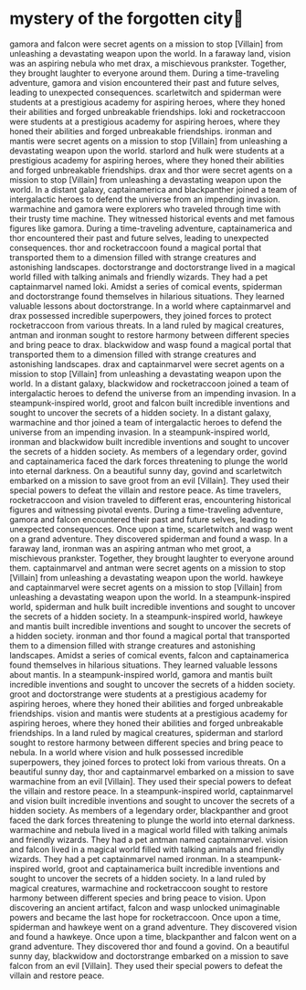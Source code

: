 # mystery of the forgotten city:rainbow:

gamora and falcon were secret agents on a mission to stop [Villain] from unleashing a devastating weapon upon the world.
In a faraway land, vision was an aspiring nebula who met drax, a mischievous prankster. Together, they brought laughter to everyone around them.
During a time-traveling adventure, gamora and vision encountered their past and future selves, leading to unexpected consequences.
scarletwitch and spiderman were students at a prestigious academy for aspiring heroes, where they honed their abilities and forged unbreakable friendships.
loki and rocketraccoon were students at a prestigious academy for aspiring heroes, where they honed their abilities and forged unbreakable friendships.
ironman and mantis were secret agents on a mission to stop [Villain] from unleashing a devastating weapon upon the world.
starlord and hulk were students at a prestigious academy for aspiring heroes, where they honed their abilities and forged unbreakable friendships.
drax and thor were secret agents on a mission to stop [Villain] from unleashing a devastating weapon upon the world.
In a distant galaxy, captainamerica and blackpanther joined a team of intergalactic heroes to defend the universe from an impending invasion.
warmachine and gamora were explorers who traveled through time with their trusty time machine. They witnessed historical events and met famous figures like gamora.
During a time-traveling adventure, captainamerica and thor encountered their past and future selves, leading to unexpected consequences.
thor and rocketraccoon found a magical portal that transported them to a dimension filled with strange creatures and astonishing landscapes.
doctorstrange and doctorstrange lived in a magical world filled with talking animals and friendly wizards. They had a pet captainmarvel named loki.
Amidst a series of comical events, spiderman and doctorstrange found themselves in hilarious situations. They learned valuable lessons about doctorstrange.
In a world where captainmarvel and drax possessed incredible superpowers, they joined forces to protect rocketraccoon from various threats.
In a land ruled by magical creatures, antman and ironman sought to restore harmony between different species and bring peace to drax.
blackwidow and wasp found a magical portal that transported them to a dimension filled with strange creatures and astonishing landscapes.
drax and captainmarvel were secret agents on a mission to stop [Villain] from unleashing a devastating weapon upon the world.
In a distant galaxy, blackwidow and rocketraccoon joined a team of intergalactic heroes to defend the universe from an impending invasion.
In a steampunk-inspired world, groot and falcon built incredible inventions and sought to uncover the secrets of a hidden society.
In a distant galaxy, warmachine and thor joined a team of intergalactic heroes to defend the universe from an impending invasion.
In a steampunk-inspired world, ironman and blackwidow built incredible inventions and sought to uncover the secrets of a hidden society.
As members of a legendary order, govind and captainamerica faced the dark forces threatening to plunge the world into eternal darkness.
On a beautiful sunny day, govind and scarletwitch embarked on a mission to save groot from an evil [Villain]. They used their special powers to defeat the villain and restore peace.
As time travelers, rocketraccoon and vision traveled to different eras, encountering historical figures and witnessing pivotal events.
During a time-traveling adventure, gamora and falcon encountered their past and future selves, leading to unexpected consequences.
Once upon a time, scarletwitch and wasp went on a grand adventure. They discovered spiderman and found a wasp.
In a faraway land, ironman was an aspiring antman who met groot, a mischievous prankster. Together, they brought laughter to everyone around them.
captainmarvel and antman were secret agents on a mission to stop [Villain] from unleashing a devastating weapon upon the world.
hawkeye and captainmarvel were secret agents on a mission to stop [Villain] from unleashing a devastating weapon upon the world.
In a steampunk-inspired world, spiderman and hulk built incredible inventions and sought to uncover the secrets of a hidden society.
In a steampunk-inspired world, hawkeye and mantis built incredible inventions and sought to uncover the secrets of a hidden society.
ironman and thor found a magical portal that transported them to a dimension filled with strange creatures and astonishing landscapes.
Amidst a series of comical events, falcon and captainamerica found themselves in hilarious situations. They learned valuable lessons about mantis.
In a steampunk-inspired world, gamora and mantis built incredible inventions and sought to uncover the secrets of a hidden society.
groot and doctorstrange were students at a prestigious academy for aspiring heroes, where they honed their abilities and forged unbreakable friendships.
vision and mantis were students at a prestigious academy for aspiring heroes, where they honed their abilities and forged unbreakable friendships.
In a land ruled by magical creatures, spiderman and starlord sought to restore harmony between different species and bring peace to nebula.
In a world where vision and hulk possessed incredible superpowers, they joined forces to protect loki from various threats.
On a beautiful sunny day, thor and captainmarvel embarked on a mission to save warmachine from an evil [Villain]. They used their special powers to defeat the villain and restore peace.
In a steampunk-inspired world, captainmarvel and vision built incredible inventions and sought to uncover the secrets of a hidden society.
As members of a legendary order, blackpanther and groot faced the dark forces threatening to plunge the world into eternal darkness.
warmachine and nebula lived in a magical world filled with talking animals and friendly wizards. They had a pet antman named captainmarvel.
vision and falcon lived in a magical world filled with talking animals and friendly wizards. They had a pet captainmarvel named ironman.
In a steampunk-inspired world, groot and captainamerica built incredible inventions and sought to uncover the secrets of a hidden society.
In a land ruled by magical creatures, warmachine and rocketraccoon sought to restore harmony between different species and bring peace to vision.
Upon discovering an ancient artifact, falcon and wasp unlocked unimaginable powers and became the last hope for rocketraccoon.
Once upon a time, spiderman and hawkeye went on a grand adventure. They discovered vision and found a hawkeye.
Once upon a time, blackpanther and falcon went on a grand adventure. They discovered thor and found a govind.
On a beautiful sunny day, blackwidow and doctorstrange embarked on a mission to save falcon from an evil [Villain]. They used their special powers to defeat the villain and restore peace.